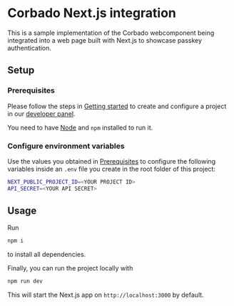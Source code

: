 # Corbado Next.js integration

This is a sample implementation of the Corbado webcomponent being integrated into a web page built with Next.js to
showcase passkey authentication.

## Setup

### Prerequisites

Please follow the steps in [Getting started](https://docs.corbado.com/overview/getting-started) to create and configure
a project in our [developer panel](https://app.corbado.com).

You need to have [Node](https://nodejs.org/en/download) and `npm` installed to run it.

### Configure environment variables

Use the values you obtained in [Prerequisites](#prerequisites) to configure the following variables inside an `.env`
file you create in the root folder of this project:

```sh
NEXT_PUBLIC_PROJECT_ID=<YOUR PROJECT ID>
API_SECRET=<YOUR API SECRET>
```

## Usage

Run

```bash
npm i
```

to install all dependencies.

Finally, you can run the project locally with

```bash
npm run dev
```

This will start the Next.js app on `http://localhost:3000` by default.
